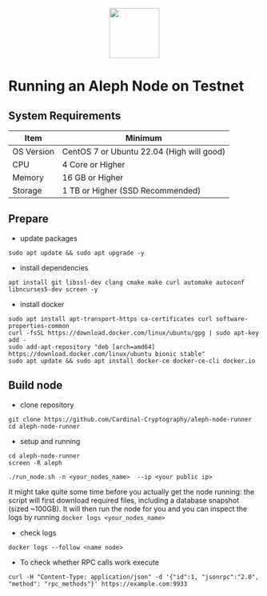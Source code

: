 
<p align="center">
  <img height="100" height="auto" src="/assets/Untitled.png">
</p>

# Running an Aleph Node on Testnet

## System Requirements

| Item | Minimum |
| --- | --- |
| OS Version | CentOS 7 or Ubuntu 22.04 (High will good) |
| CPU | 4 Core or Higher |
| Memory | 16 GB or Higher |
| Storage | 1 TB or Higher (SSD Recommended) |

## Prepare

- update packages

```
sudo apt update && sudo apt upgrade -y
```

- install dependencies

```
apt install git libssl-dev clang cmake make curl automake autoconf libncurses5-dev screen -y
```

- install docker

```
sudo apt install apt-transport-https ca-certificates curl software-properties-common
curl -fsSL https://download.docker.com/linux/ubuntu/gpg | sudo apt-key add -
sudo add-apt-repository "deb [arch=amd64] https://download.docker.com/linux/ubuntu bionic stable"
sudo apt update && sudo apt install docker-ce docker-ce-cli docker.io
```

## Build node

- clone repository

```
git clone https://github.com/Cardinal-Cryptography/aleph-node-runner
cd aleph-node-runner
```

- setup and running

```
cd aleph-node-runner
screen -R aleph
```

```
./run_node.sh -n <your_nodes_name>  --ip <your public ip>
```

It might take quite some time before you actually get the node running: the script will first download required files, including a database snapshot (sized ~100GB). It will then run the node for you and you can inspect the logs by running `docker logs <your_nodes_name>`

- check logs

```
docker logs --follow <name node>
```

- To check whether RPC calls work execute

```
curl -H "Content-Type: application/json" -d '{"id":1, "jsonrpc":"2.0", "method": "rpc_methods"}' https://example.com:9933
```

